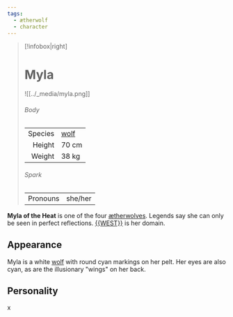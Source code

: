 ```yaml
---
tags:
  - ætherwolf
  - character
---
```

> [!infobox|right]
> # Myla
> ![[../_media/myla.png]]
> ###### Body
> |  |  |
> | ---: | ---- |
> | Species | [wolf](<../Æther/Species/Wolf.md>) |
> | Height | 70 cm |
> | Weight | 38 kg |
> ###### Spark
> |  |  |
> | ---: | ---- |
> | Pronouns | she/her |

**Myla of the Heat** is one of the four [ætherwolves](<../Æther/Ætherwolf.md>). Legends say she can only be seen in perfect reflections. [{{WEST}}](<../Locations/{{WEST}}.md>) is her domain.

## Appearance
Myla is a white [wolf](<../Æther/Body.md#Wolf>) with round cyan markings on her pelt. Her eyes are also cyan, as are the illusionary "wings" on her back.

## Personality
x